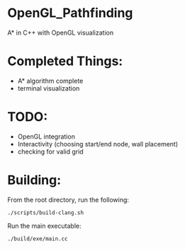 # OpenGL_Pathfinding
A* in C++ with OpenGL visualization

# Completed Things:
  - A* algorithm complete
  - terminal visualization

# TODO:
  - OpenGL integration
  - Interactivity (choosing start/end node, wall placement)
  - checking for valid grid

# Building:
From the root directory, run the following:
    
    ./scripts/build-clang.sh

Run the main executable:
    
    ./build/exe/main.cc
